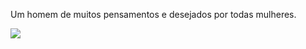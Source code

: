 Um homem de muitos pensamentos e desejados por todas mulheres.

![](https://media1.tenor.com/m/fCRbOOdvnbIAAAAC/funny.gif)
